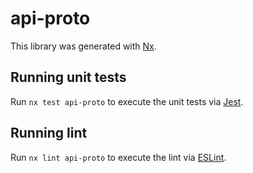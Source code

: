 # api-proto

This library was generated with [Nx](https://nx.dev).

## Running unit tests

Run `nx test api-proto` to execute the unit tests via [Jest](https://jestjs.io).

## Running lint

Run `nx lint api-proto` to execute the lint via [ESLint](https://eslint.org/).
